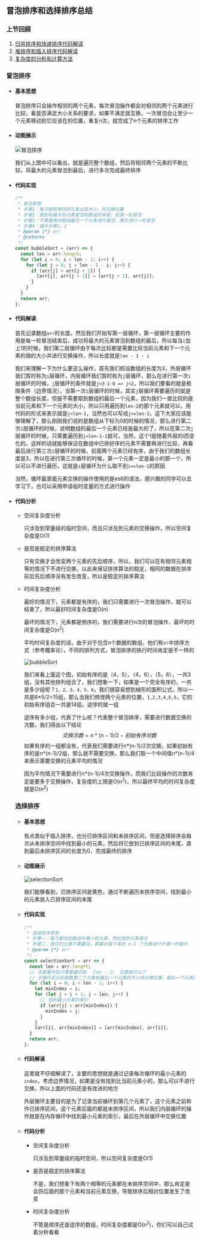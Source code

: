 ## 冒泡排序和选择排序总结

### 上节回顾

1. [归并排序和快速排序代码解读](https://juejin.cn/post/7020239161600770055)
2. [堆排序和插入排序代码解读](https://juejin.cn/post/7018836879755706381)
3. [复杂度的分析和计算方法](https://juejin.cn/post/7018094312542076942)

### 冒泡排序

* #### **基本思想**

  冒泡排序只会操作相邻的两个元素，每次冒泡操作都会对相邻的两个元素进行比较，看是否满足大小关系的要求，如果不满足就互换，一次冒泡会让至少一个元素移动到它应该在的位置，重复n次，就完成了n个元素的排序工作

* #### **动图展示**

  ![冒泡排序](./images/bubbleSort.gif)

  我们从上图中可以看出，就是遍历整个数组，然后将相邻两个元素的不断比较，将最大的元素冒泡到最后，进行多次完成最终排序

* #### **代码实现**

  ```javascript
  /**
   * 冒泡思想
   * 步骤1：每次都和相邻的元素比较大小，并交换位置
   * 步骤2：直到将最大的元素冒泡到数组的末尾，结束一轮冒泡
   * 步骤3：不需要再对数组最后一个元素进行冒泡，再次进行一轮冒泡
   * 步骤4：循环步骤1，2
   * @param {*} arr
   * @returns
   */
  const bubbleSort = (arr) => {
    const len = arr.length;
    for (let i = 0; i < len - 1; i++) {
      for (let j = 0; j < len - 1 - i; j++) {
        if (arr[j] > arr[j + 1]) {
          [arr[j], arr[j + 1]] = [arr[j + 1], arr[j]];
        }
      }
    }
    return arr;
  };
  ```

* #### **代码解读**

  首先记录数组`arr`的长度，然后我们开始写第一层循环，第一层循环主要的作用是每一轮冒泡结束后，成功将最大的元素冒泡到数组的最后，所以每当`i`加上1的时候，我们第二层循环由于每次比较都是需要比较当前元素和下一个元素的值的大小并进行交换操作，所以长度就是`len - 1 - i`

  我们来理解一下为什么要这么操作，首先我们假设数组的长度为3，外层循环我们暂时称为`i`层循环，内层循环我们暂时称为`j`层循环，那么在进行第一次`i`层循环的时候，`j`层循环的条件就是`j<3-1-0 => j<2`，所以我们要看的就是极限条件（边界情况），当第一次`i`层循环的时候，其实`j`层循环需要遍历的就是整个数组长度，但是不需要取到数组的最后一个元素，因为我们一直比较的是当前元素和下一个元素的大小，所以只用遍历到`len-2`的那个元素就可以，用代码的形式来表示就是`j<len-1`，当然也可以写成`j<=len-2`，这下大家应该能够理解了，那么刚刚我们说的是数组从下标为0的时候的情况，那么进行第二次`i`层循环的时候，说明数组的最后一个元素已经是最大的了，所以在第二次`j`层循环的时候，只需要遍历到`j<len-1-1`就可，当然，这个1是随着外层的i而变化的，这样的话就能够保证在数组中已排好序的元素不需要再进行比较，再看最后进行第三次`i`层循环的时候，前面两个元素已经有序，由于我们的数组长度是3，所以在进行第三次循环的时候，第一个元素一定是最小的那一个，所以可以不进行遍历，这就是`i`层循环为什么取不到`i<=len-1`的原因

  当然，循环最里面元素交换的操作使用的是es6的语法，感兴趣的同学可以去学习下，也可以采用申请临时变量的方式进行操作

* #### **代码分析**

  * 空间复杂度分析

    只涉及到常量级的临时空间，而且只涉及到元素的交换操作，所以空间复杂度是O(1)

  * 是否是稳定的排序算法

    只有交换才会改变两个元素的先后顺序，所以，我们可以在有相邻元素相等的情况下不进行交换，以此来保证排序算法的稳定，相同的数据在排序前后先后顺序没有发生改变，所以是稳定的排序算法

  * 时间复杂度分析

    最好的情况下，元素都是有序的，我们只需要进行一次冒泡操作，就可以结束了，所以最好时间复杂度是O(n)

    最坏的情况下，元素都是倒序的，我们需要进行n次的冒泡操作，最坏的时间复杂度是O(n<sup>2</sup>)

    平均时间复杂度的话，由于对于包含n个数据的数组，他们有`n!`中排序方式（参考概率论），不同的排列方式，冒泡排序的执行时间肯定是不一样的

    ![bubbleSort](./images/bubbleSort1.png)

    我们来看上面这个图，初始有序的是（4，5），（4，6），（5，6），一共3组，没有其他排列组合了，我们想象一下，如果是一个完全有序的，一共是多少组呢？`1，2，3，4，5，6`，我们很容易想到梯形的面积公式，所以一共是6*5/2=15组，那么当我们修改两个元素的位置，`1,2,3,4,6,5`，它的初始有序组合一共是14组，逆序的就一组

    逆序有多少组，代表了什么呢？代表整个冒泡排序，需要进行数据交换的次数，我们得出以下结论
    $$
    交换次数=n*(n-1)/2 - 初始有序对数
    $$
    如果有序的一组都没有，代表我们需要进行n*(n-1)/2次交换，如果初始有序的是n*(n-1)/2组，那么就不需要交换，那么我们取一个中间值n*(n-1)/4来表示需要交换的元素平均的情况

    因为平均情况下需要进行n*(n-1)/4次交换操作，而我们比较操作的次数肯定是要多于交换操作，复杂度的上限是O(n<sup>2</sup>)，所以最终平均的时间复杂度就是O(n<sup>2</sup>)

  

  ### 选择排序

  * #### **基本思想**

    有点类似于插入排序，也分已排序区间和未排序区间，但是选择排序会每次从未排序空间中找到最小的元素，然后将它放到已排序区间的末尾，直到最后未排序区间的长度为0，完成最终的排序

  * #### **动图展示**

    ![selectionSort](./images/selectionSort.gif)

    我们能够看到，已排序区间是黄色，通过不断遍历未排序空间，找到最小的元素放入已排序区间的末尾

  * #### **代码实现**

    ```javascript
    /**
     * 选择排序思想
     * 步骤一：每次都找到数组中最小的元素，然后放到元素首位
     * 步骤二：首位的元素不需要动，接着对接下来的 n-1 个元素进行步骤一的操作
     * @param {*} arr
     */
    const selectionSort = arr => {
      const len = arr.length;
      // 这里最外层只需要遍历到 （len - 2） 位置就可以了
      // 子循环会比较倒数第二个元素和最后一个元素的大小并交换位置，最后一个元素自然是最大的
      for (let i = 0; i < len - 1; i++) {
        let minIndex = i;
        for (let j = i + 1; j < len; j++) {
          // 找到最小元素的索引
          if (arr[j] < arr[minIndex]) {
            minIndex = j;
          }
        }
        [arr[i], arr[minIndex]] = [arr[minIndex], arr[i]];
      }
      return arr;
    };
    ```

  * #### **代码解读**

    这里就不仔细解读了，主要的思想就是通过记录每次循环的最小元素的`index`，考虑边界情况，如果是没有找到比当前元素小的，那么可以不进行交换，所以上面的代码还是有改进的地方

    外层循环主要目的是为了记录当前循环到第几个元素了，这个元素之前称作已排序区间，这个元素后面的都是未排序区间，所以我们内层循环的操作就是在内存循环中找到最小元素的索引，最后在外层循环中交换位置

  * #### **代码分析**

    * 空间复杂度分析

      只涉及到常量级的临时空间，所以空间复杂度是O(1)

    * 是否是稳定的排序算法

      不是，我们想象下有两个相等的元素都在未排序空间中，那么肯定是会将后面的那个元素和当前元素互换，导致排序后相对位置发生了改变

    * 时间复杂度分析

      不管是顺序还是逆序的数组，时间复杂度都是O(n<sup>2</sup>)，你们可以自己试着分析看看

  

